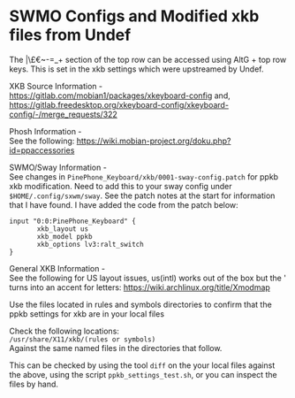 # SWMO Configs and Modified xkb files from Undef

The |\£€~-=_+ section of the top row can be accessed using AltG + top row keys. This is set in the xkb settings which were upstreamed by Undef.

XKB Source Information -  
https://gitlab.com/mobian1/packages/xkeyboard-config and,  
https://gitlab.freedesktop.org/xkeyboard-config/xkeyboard-config/-/merge_requests/322

Phosh Information -  
See the following: https://wiki.mobian-project.org/doku.php?id=ppaccessories

SWMO/Sway Information -  
See changes in `PinePhone_Keyboard/xkb/0001-sway-config.patch` for ppkb xkb modification. Need to add this to your sway config under `$HOME/.config/sxwm/sway`. See the patch notes at the start for information that I have found. I have added the code from the patch below:

```
input "0:0:PinePhone_Keyboard" {
       xkb_layout us
       xkb_model ppkb
       xkb_options lv3:ralt_switch
}
```

General XKB Information -  
See the following for US layout issues, us(intl) works out of the box but the ' turns into an accent for letters:
https://wiki.archlinux.org/title/Xmodmap

Use the files located in rules and symbols directories to confirm that the ppkb settings for xkb are in your local files

Check the following locations:  
`/usr/share/X11/xkb/(rules or symbols)`  
Against the same named files in the directories that follow.

This can be checked by using the tool `diff` on the your local files against the above, using the script `ppkb_settings_test.sh`, or you can inspect the files by hand.